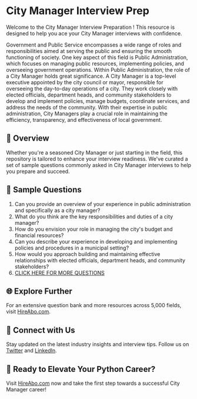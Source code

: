 # City Manager Interview Prep

Welcome to the City Manager Interview Preparation ! This resource is designed to help you ace your City Manager interviews with confidence.

Government and Public Service encompasses a wide range of roles and responsibilities aimed at serving the public and ensuring the smooth functioning of society. One key aspect of this field is Public Administration, which focuses on managing public resources, implementing policies, and overseeing government operations. Within Public Administration, the role of a City Manager holds great significance. A City Manager is a top-level executive appointed by the city council or mayor, responsible for overseeing the day-to-day operations of a city. They work closely with elected officials, department heads, and community stakeholders to develop and implement policies, manage budgets, coordinate services, and address the needs of the community. With their expertise in public administration, City Managers play a crucial role in maintaining the efficiency, transparency, and effectiveness of local government.

## 🚀 Overview

Whether you're a seasoned City Manager or just starting in the field, this repository is tailored to enhance your interview readiness. We've curated a set of sample questions commonly asked in City Manager interviews to help you prepare and succeed.

## 📝 Sample Questions

1. Can you provide an overview of your experience in public administration and specifically as a city manager?
2. What do you think are the key responsibilities and duties of a city manager?
3. How do you envision your role in managing the city's budget and financial resources?
4. Can you describe your experience in developing and implementing policies and procedures in a municipal setting?
5. How would you approach building and maintaining effective relationships with elected officials, department heads, and community stakeholders?
6. [CLICK HERE FOR MORE QUESTIONS](https://hireabo.com/job/17_0_0/City%20Manager)

## 🌐 Explore Further

For an extensive question bank and more resources across 5,000 fields, visit [HireAbo.com](https://www.hireabo.com).

## 📱 Connect with Us

Stay updated on the latest industry insights and interview tips. Follow us on [Twitter](https://twitter.com/hireabo) and [LinkedIn](https://www.linkedin.com/in/hire-abo-3609972a8/).

## 🚀 Ready to Elevate Your Python Career?

Visit [HireAbo.com](https://www.hireabo.com) now and take the first step towards a successful City Manager career!